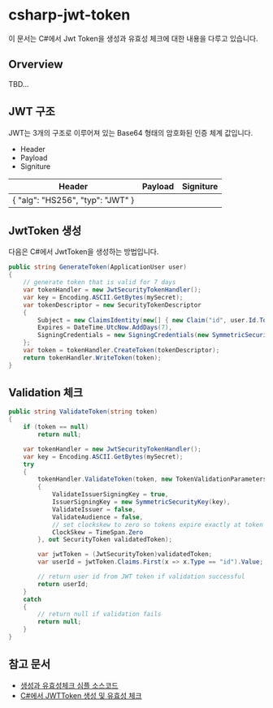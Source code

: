 # csharp-jwt-token
이 문서는 C#에서 Jwt Token을 생성과 유효성 체크에 대한 내용을 다루고 있습니다.

## Orverview
TBD...

## JWT 구조
JWT는 3개의 구조로 이루어져 있는 Base64 형태의 암호화된 인증 체계 값입니다.
- Header
- Payload
- Signiture

| Header | Payload | Signiture |
|:----:|:----:|:----:|
| { "alg": "HS256", "typ": "JWT" } | | |

## JwtToken 생성
다음은 C#에서 JwtToken을 생성하는 방법입니다.

```csharp
public string GenerateToken(ApplicationUser user)
{
    // generate token that is valid for 7 days
    var tokenHandler = new JwtSecurityTokenHandler();
    var key = Encoding.ASCII.GetBytes(mySecret);
    var tokenDescriptor = new SecurityTokenDescriptor
    {
        Subject = new ClaimsIdentity(new[] { new Claim("id", user.Id.ToString()) }),
        Expires = DateTime.UtcNow.AddDays(7),
        SigningCredentials = new SigningCredentials(new SymmetricSecurityKey(key), SecurityAlgorithms.HmacSha256Signature)
    };
    var token = tokenHandler.CreateToken(tokenDescriptor);
    return tokenHandler.WriteToken(token);
}
```

## Validation 체크
```csharp
public string ValidateToken(string token)
{
    if (token == null)
        return null;

    var tokenHandler = new JwtSecurityTokenHandler();
    var key = Encoding.ASCII.GetBytes(mySecret);
    try
    {
        tokenHandler.ValidateToken(token, new TokenValidationParameters
        {
            ValidateIssuerSigningKey = true,
            IssuerSigningKey = new SymmetricSecurityKey(key),
            ValidateIssuer = false,
            ValidateAudience = false,
            // set clockskew to zero so tokens expire exactly at token expiration time (instead of 5 minutes later)
            ClockSkew = TimeSpan.Zero
        }, out SecurityToken validatedToken);

        var jwtToken = (JwtSecurityToken)validatedToken;
        var userId = jwtToken.Claims.First(x => x.Type == "id").Value;

        // return user id from JWT token if validation successful
        return userId;
    }
    catch
    {
        // return null if validation fails
        return null;
    }
}
```

## 참고 문서
- [생성과 유효성체크 심플 소스코드](https://jasonwatmore.com/post/2021/06/02/net-5-create-and-validate-jwt-tokens-use-custom-jwt-middleware)
- [C#에서 JWTToken 생성 및 유효성 체크](https://www.c-sharpcorner.com/article/jwt-validation-and-authorization-in-net-5-0/)
